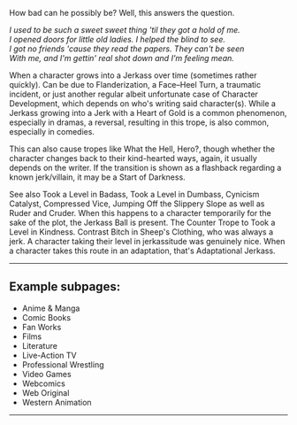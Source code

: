 How bad can he possibly be? Well, this answers the question.

_I used to be such a sweet sweet thing 'til they got a hold of me.  
I opened doors for little old ladies. I helped the blind to see.  
I got no friends 'cause they read the papers. They can't be seen  
With me, and I'm gettin' real shot down and I'm feeling mean._

When a character grows into a Jerkass over time (sometimes rather quickly). Can be due to Flanderization, a Face–Heel Turn, a traumatic incident, or just another regular albeit unfortunate case of Character Development, which depends on who's writing said character(s). While a Jerkass growing into a Jerk with a Heart of Gold is a common phenomenon, especially in dramas, a reversal, resulting in this trope, is also common, especially in comedies.

This can also cause tropes like What the Hell, Hero?, though whether the character changes back to their kind-hearted ways, again, it usually depends on the writer. If the transition is shown as a flashback regarding a known jerk/villain, it may be a Start of Darkness.

See also Took a Level in Badass, Took a Level in Dumbass, Cynicism Catalyst, Compressed Vice, Jumping Off the Slippery Slope as well as Ruder and Cruder. When this happens to a character temporarily for the sake of the plot, the Jerkass Ball is present. The Counter Trope to Took a Level in Kindness. Contrast Bitch in Sheep's Clothing, who was always a jerk. A character taking their level in jerkassitude was genuinely nice. When a character takes this route in an adaptation, that's Adaptational Jerkass.

___

## Example subpages:

-   Anime & Manga
-   Comic Books
-   Fan Works
-   Films
-   Literature
-   Live-Action TV
-   Professional Wrestling
-   Video Games
-   Webcomics
-   Web Original
-   Western Animation

___